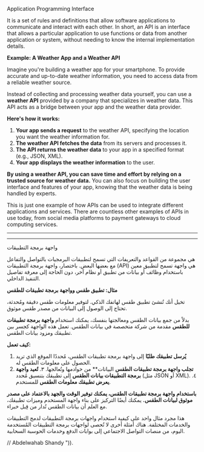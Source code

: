 Application Programming Interface

It is a set of rules and definitions that allow software applications to communicate and interact with each other.
In short, an API is an interface that allows a particular application to use functions or data from another application or system,
without needing to know the internal implementation details.


**Example: A Weather App and a Weather API**

Imagine you're building a weather app for your smartphone. To provide accurate and up-to-date weather information, you need to access data from a reliable weather source.

Instead of collecting and processing weather data yourself, you can use a **weather API** provided by a company that specializes in weather data. This API acts as a bridge between your app and the weather data provider.

**Here's how it works:**

1. **Your app sends a request** to the weather API, specifying the location you want the weather information for.
2. **The weather API fetches the data** from its servers and processes it.
3. **The API returns the weather data** to your app in a specified format (e.g., JSON, XML).
4. **Your app displays the weather information** to the user.

**By using a weather API, you can save time and effort by relying on a trusted source for weather data.** You can also focus on building the user interface and features of your app, knowing that the weather data is being handled by experts.

This is just one example of how APIs can be used to integrate different applications and services. There are countless other examples of APIs in use today, from social media platforms to payment gateways to cloud computing services.

---
---

واجهة برمجة التطبيقات

هي مجموعة من القواعد والتعريفات التي تسمح لتطبيقات البرمجيات بالتواصل والتفاعل مع بعضها البعض. باختصار، واجهة برمجة التطبيقات (API) هي واجهة تسمح لتطبيق معين باستخدام وظائف أو بيانات من تطبيق أو نظام آخر، دون الحاجة إلى معرفة تفاصيل التنفيذ الداخلي.

**مثال: تطبيق طقس وواجهة برمجة تطبيقات للطقس**

تخيل أنك تُنشئ تطبيق طقس لهاتفك الذكي. لتوفير معلومات طقس دقيقة ومُحدثة، تحتاج إلى الوصول إلى البيانات من مصدر طقس موثوق.

بدلاً من جمع بيانات الطقس ومعالجتها بنفسك، يمكنك استخدام **واجهة برمجة تطبيقات للطقس** مقدمة من شركة متخصصة في بيانات الطقس. تعمل هذه الواجهة كجسر بين تطبيقك ومزود بيانات الطقس.

**كيف تعمل:**

1. **يُرسل تطبيقك طلبًا** إلى واجهة برمجة تطبيقات الطقس، مُحددًا الموقع الذي تريد الحصول على معلومات الطقس له.
2. **تجلب واجهة برمجة تطبيقات الطقس** البيانات** من خوادمها وتُعالجها.
٣. **تُعيد واجهة برمجة التطبيقات بيانات الطقس** إلى تطبيقك بتنسيق مُحدد (مثل JSON أو XML).
٤. **يعرض تطبيقك معلومات الطقس** للمستخدم.

**باستخدام واجهة برمجة تطبيقات الطقس، يمكنك توفير الوقت والجهد بالاعتماد على مصدر موثوق لبيانات الطقس.** يمكنك أيضًا التركيز على بناء واجهة المستخدم وميزات تطبيقك، مع العلم أن بيانات الطقس تُدار من قِبل خبراء.

هذا مجرد مثال واحد على كيفية استخدام واجهات برمجة التطبيقات لدمج التطبيقات والخدمات المختلفة. هناك أمثلة أخرى لا تُحصى لواجهات برمجة التطبيقات المُستخدمة اليوم، من منصات التواصل الاجتماعي إلى بوابات الدفع وخدمات الحوسبة السحابية.


// Abdelwahab Shandy ")).




